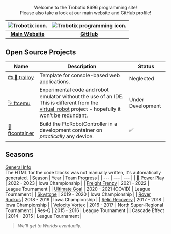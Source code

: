 <p align="center">Welcome to the Trobotix 8696 programming site!<br>Please also take a look at our main website and GitHub profile!</p>

| <image src="Trobotix.png" alt="Trobotix icon." style="max-width: 100%; border: none; box-shadow: none;" /> | <image src="favicon.png" alt="Trobotix programming icon." style="max-width: 100%; border: none; box-shadow: none;" /> |
| :---: | :---: |
| [**Main Website**](https://sites.google.com/view/trobotix/home) | [**GitHub**](https://github.com/8696-Trobotix) |

## Open Source Projects
| Name | Description | Status |
| --- | --- | --- |
| [📺 🐁 tralloy](https://github.com/8696-Trobotix/tralloy) | Template for console-based web applications. | Neglected |
| [𓅦 ftcemu](https://github.com/8696-Trobotix/ftcemu) | Experimental code and robot emulator without the use of an IDE. This is different from the [virtual_robot](https://github.com/Beta8397/virtual_robot) project - hopefully it won't be redundant. | Under Development |
| [🔨 ftcontainer](https://github.com/8696-Trobotix/ftcontainer) | Build the FtcRobotController in a development container on *practically* any device. | ✅ |

## Seasons
[General Info](seasons/index.md)  
The HTML for the code blocks was not manually written, it's automatically generated.
| Season | Year | Team Progress |
| --- | --- | --- |
| [🐙 Power Play](seasons/PowerPlay.md) | 2022 - 2023 | Iowa Championship |
| [Freight Frenzy](seasons/FreightFrenzy.md) | 2021 - 2022 | League Tournament |
| [Ultimate Goal](seasons/UltimateGoal.md) | 2020 - 2021 (COVID) | League Tournament |
| [Skystone](seasons/Skystone.md) | 2019 - 2020 | Iowa Championship |
| [Rover Ruckus](seasons/RoverRuckus.md) | 2018 - 2019 | Iowa Championship |
| [Relic Recovery](seasons/RelicRecovery.md) | 2017 - 2018 | Iowa Championship |
| [Velocity Vortex](seasons/VelocityVortex.md) | 2016 - 2017 | North Super-Regional Tournament |
| Res-Q | 2015 - 2016 | League Tournament |
| Cascade Effect | 2014 - 2015 | League Tournament |

> <span style="font-style: italic;">We'll get to Worlds eventually.</span>
